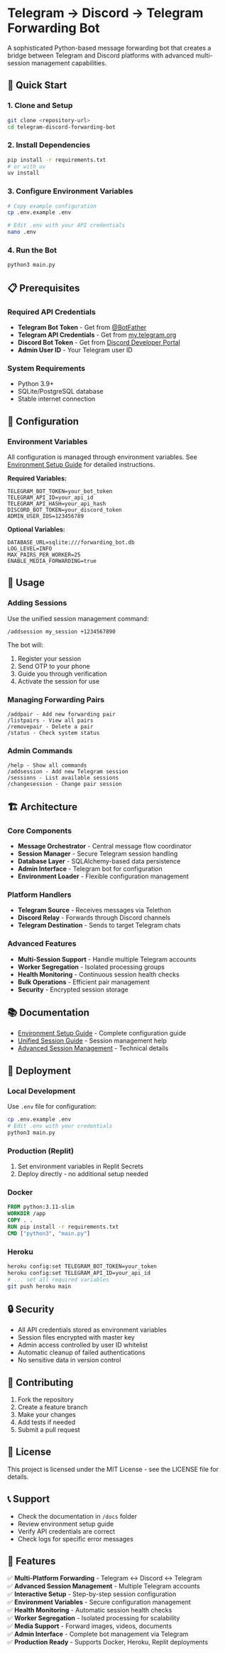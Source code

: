 # Telegram → Discord → Telegram Forwarding Bot

A sophisticated Python-based message forwarding bot that creates a bridge between Telegram and Discord platforms with advanced multi-session management capabilities.

## 🚀 Quick Start

### 1. Clone and Setup
```bash
git clone <repository-url>
cd telegram-discord-forwarding-bot
```

### 2. Install Dependencies
```bash
pip install -r requirements.txt
# or with uv
uv install
```

### 3. Configure Environment Variables
```bash
# Copy example configuration
cp .env.example .env

# Edit .env with your API credentials
nano .env
```

### 4. Run the Bot
```bash
python3 main.py
```

## 📋 Prerequisites

### Required API Credentials
- **Telegram Bot Token** - Get from [@BotFather](https://t.me/BotFather)
- **Telegram API Credentials** - Get from [my.telegram.org](https://my.telegram.org)
- **Discord Bot Token** - Get from [Discord Developer Portal](https://discord.com/developers/applications)
- **Admin User ID** - Your Telegram user ID

### System Requirements
- Python 3.9+
- SQLite/PostgreSQL database
- Stable internet connection

## 🔧 Configuration

### Environment Variables
All configuration is managed through environment variables. See [Environment Setup Guide](docs/environment_setup.md) for detailed instructions.

**Required Variables:**
```env
TELEGRAM_BOT_TOKEN=your_bot_token
TELEGRAM_API_ID=your_api_id  
TELEGRAM_API_HASH=your_api_hash
DISCORD_BOT_TOKEN=your_discord_token
ADMIN_USER_IDS=123456789
```

**Optional Variables:**
```env
DATABASE_URL=sqlite:///forwarding_bot.db
LOG_LEVEL=INFO
MAX_PAIRS_PER_WORKER=25
ENABLE_MEDIA_FORWARDING=true
```

## 📱 Usage

### Adding Sessions
Use the unified session management command:
```
/addsession my_session +1234567890
```

The bot will:
1. Register your session
2. Send OTP to your phone
3. Guide you through verification
4. Activate the session for use

### Managing Forwarding Pairs
```
/addpair - Add new forwarding pair
/listpairs - View all pairs
/removepair - Delete a pair
/status - Check system status
```

### Admin Commands
```
/help - Show all commands
/addsession - Add new Telegram session
/sessions - List available sessions  
/changesession - Change pair session
```

## 🏗️ Architecture

### Core Components
- **Message Orchestrator** - Central message flow coordinator
- **Session Manager** - Secure Telegram session handling
- **Database Layer** - SQLAlchemy-based data persistence
- **Admin Interface** - Telegram bot for configuration
- **Environment Loader** - Flexible configuration management

### Platform Handlers
- **Telegram Source** - Receives messages via Telethon
- **Discord Relay** - Forwards through Discord channels
- **Telegram Destination** - Sends to target Telegram chats

### Advanced Features
- **Multi-Session Support** - Handle multiple Telegram accounts
- **Worker Segregation** - Isolated processing groups
- **Health Monitoring** - Continuous session health checks
- **Bulk Operations** - Efficient pair management
- **Security** - Encrypted session storage

## 📚 Documentation

- [Environment Setup Guide](docs/environment_setup.md) - Complete configuration guide
- [Unified Session Guide](docs/unified_session_guide.md) - Session management help
- [Advanced Session Management](docs/advanced_session_management.md) - Technical details

## 🚀 Deployment

### Local Development
Use `.env` file for configuration:
```bash
cp .env.example .env
# Edit .env with your credentials
python3 main.py
```

### Production (Replit)
1. Set environment variables in Replit Secrets
2. Deploy directly - no additional setup needed

### Docker
```dockerfile
FROM python:3.11-slim
WORKDIR /app
COPY . .
RUN pip install -r requirements.txt
CMD ["python3", "main.py"]
```

### Heroku
```bash
heroku config:set TELEGRAM_BOT_TOKEN=your_token
heroku config:set TELEGRAM_API_ID=your_api_id
# ... set all required variables
git push heroku main
```

## 🔒 Security

- All API credentials stored as environment variables
- Session files encrypted with master key
- Admin access controlled by user ID whitelist
- Automatic cleanup of failed authentications
- No sensitive data in version control

## 🤝 Contributing

1. Fork the repository
2. Create a feature branch
3. Make your changes
4. Add tests if needed
5. Submit a pull request

## 📄 License

This project is licensed under the MIT License - see the LICENSE file for details.

## 📞 Support

- Check the documentation in `/docs` folder
- Review environment setup guide
- Verify API credentials are correct
- Check logs for specific error messages

## 🎯 Features

✅ **Multi-Platform Forwarding** - Telegram ↔ Discord ↔ Telegram  
✅ **Advanced Session Management** - Multiple Telegram accounts  
✅ **Interactive Setup** - Step-by-step session configuration  
✅ **Environment Variables** - Secure configuration management  
✅ **Health Monitoring** - Automatic session health checks  
✅ **Worker Segregation** - Isolated processing for scalability  
✅ **Media Support** - Forward images, videos, documents  
✅ **Admin Interface** - Complete bot management via Telegram  
✅ **Production Ready** - Supports Docker, Heroku, Replit deployments